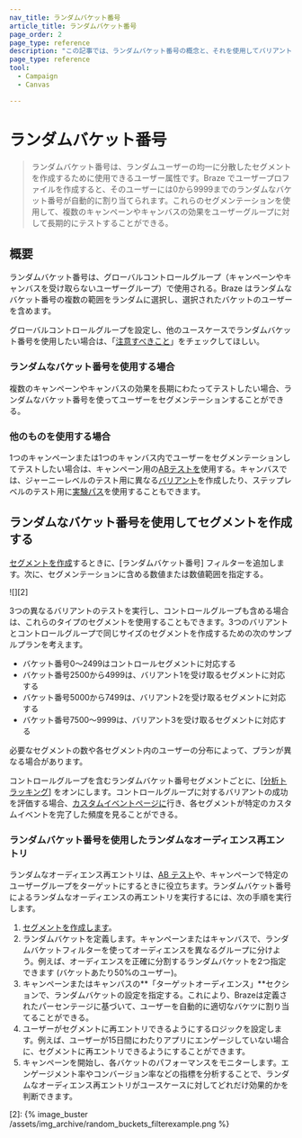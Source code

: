 ```yaml
---
nav_title: ランダムバケット番号
article_title: ランダムバケット番号
page_order: 2
page_type: reference
description: "この記事では、ランダムバケット番号の概念と、それを使用してバリアントとコントロールグループを作成する方法について説明します。"
page_type: reference
tool:
  - Campaign
  - Canvas

---
```


# ランダムバケット番号

> ランダムバケット番号は、ランダムユーザーの均一に分散したセグメントを作成するために使用できるユーザー属性です。Braze でユーザープロファイルを作成すると、そのユーザーには0から9999までのランダムなバケット番号が自動的に割り当てられます。これらのセグメンテーションを使用して、複数のキャンペーンやキャンバスの効果をユーザーグループに対して長期的にテストすることができる。

## 概要

ランダムバケット番号は、グローバルコントロールグループ（キャンペーンやキャンバスを受け取らないユーザーグループ）で使用される。Braze はランダムなバケット番号の複数の範囲をランダムに選択し、選択されたバケットのユーザーを含めます。 

グローバルコントロールグループを設定し、他のユースケースでランダムバケット番号を使用したい場合は、「[注意すべきこと]({{site.baseurl}}/user_guide/engagement_tools/testing/global_control_group/#things-to-watch-for)」をチェックしてほしい。

### ランダムなバケット番号を使用する場合

複数のキャンペーンやキャンバスの効果を長期にわたってテストしたい場合、ランダムなバケット番号を使ってユーザーをセグメンテーションすることができる。

### 他のものを使用する場合

1つのキャンペーンまたは1つのキャンバス内でユーザーをセグメンテーションしてテストしたい場合は、キャンペーン用の[ABテストを]({{site.baseurl}}/user_guide/engagement_tools/testing/multivariant_testing/create_multivariate_campaign/)使用する。キャンバスでは、ジャーニーレベルのテスト用に異なる[バリアント]({{site.baseurl}}/user_guide/engagement_tools/canvas/create_a_canvas/create_a_canvas/#adding-a-variant)を作成したり、ステップレベルのテスト用に[実験パス]({{site.baseurl}}/user_guide/engagement_tools/canvas/canvas_components/experiment_step/)を使用することもできます。

## ランダムなバケット番号を使用してセグメントを作成する

[セグメントを作成]({{site.baseurl}}/user_guide/engagement_tools/segments/creating_a_segment/)するときに、[ランダムバケット番号] フィルターを追加します。次に、セグメンテーションに含める数値または数値範囲を指定する。

![][2]

3つの異なるバリアントのテストを実行し、コントロールグループも含める場合は、これらのタイプのセグメントを使用することもできます。3つのバリアントとコントロールグループで同じサイズのセグメントを作成するための次のサンプルプランを考えます。

- バケット番号0～2499はコントロールセグメントに対応する
- バケット番号2500から4999は、バリアント1を受け取るセグメントに対応する
- バケット番号5000から7499は、バリアント2を受け取るセグメントに対応する
- バケット番号7500～9999は、バリアント3を受け取るセグメントに対応する

必要なセグメントの数や各セグメント内のユーザーの分布によって、プランが異なる場合があります。

コントロールグループを含むランダムバケット番号セグメントごとに、[[分析トラッキング]({{site.baseurl}}/user_guide/analytics/tracking/segment_analytics_tracking/)] をオンにします。コントロールグループに対するバリアントの成功を評価する場合、[カスタムイベントページに]({{site.baseurl}}/user_guide/data/export_braze_data/export_custom_event_data/)行き、各セグメントが特定のカスタムイベントを完了した頻度を見ることができる。

### ランダムバケット番号を使用したランダムなオーディエンス再エントリ

ランダムなオーディエンス再エントリは、[AB テスト]({{site.baseurl}}/user_guide/engagement_tools/testing/multivariant_testing/#what-are-multivariate-and-ab-testing)や、キャンペーンで特定のユーザーグループをターゲットにするときに役立ちます。ランダムバケット番号によるランダムなオーディエンスの再エントリを実行するには、次の手順を実行します。

1. [セグメントを作成します]({{site.baseurl}}/user_guide/engagement_tools/segments/creating_a_segment)。
2. ランダムバケットを定義します。キャンペーンまたはキャンバスで、ランダムバケットフィルターを使ってオーディエンスを異なるグループに分けよう。例えば、オーディエンスを正確に分割するランダムバケットを2つ指定できます (バケットあたり50%のユーザー)。
3. キャンペーンまたはキャンバスの**「ターゲットオーディエンス」**セクションで、ランダムバケットの設定を指定する。これにより、Brazeは定義されたパーセンテージに基づいて、ユーザーを自動的に適切なバケツに割り当てることができる。
4. ユーザーがセグメントに再エントリできるようにするロジックを設定します。例えば、ユーザーが15日間にわたりアプリにエンゲージしていない場合に、セグメントに再エントリできるようにすることができます。
5. キャンペーンを開始し、各バケットのパフォーマンスをモニターします。エンゲージメント率やコンバージョン率などの指標を分析することで、ランダムなオーディエンス再エントリがユースケースに対してどれだけ効果的かを判断できます。


[2]: {% image_buster /assets/img_archive/random_buckets_filterexample.png %}
